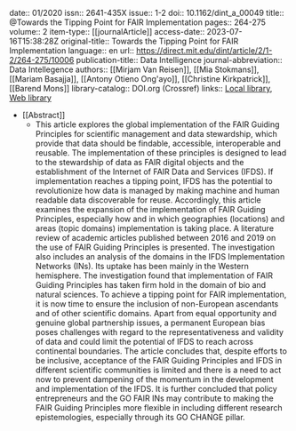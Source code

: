 date:: 01/2020
issn:: 2641-435X
issue:: 1-2
doi:: 10.1162/dint_a_00049
title:: @Towards the Tipping Point for FAIR Implementation
pages:: 264-275
volume:: 2
item-type:: [[journalArticle]]
access-date:: 2023-07-16T15:38:28Z
original-title:: Towards the Tipping Point for FAIR Implementation
language:: en
url:: https://direct.mit.edu/dint/article/2/1-2/264-275/10006
publication-title:: Data Intelligence
journal-abbreviation:: Data Intellegence
authors:: [[Mirjam Van Reisen]], [[Mia Stokmans]], [[Mariam Basajja]], [[Antony Otieno Ong'ayo]], [[Christine Kirkpatrick]], [[Barend Mons]]
library-catalog:: DOI.org (Crossref)
links:: [Local library](zotero://select/library/items/GTKKXHTW), [Web library](https://www.zotero.org/users/6520516/items/GTKKXHTW)

- [[Abstract]]
	- This article explores the global implementation of the FAIR Guiding Principles for scientific management and data stewardship, which provide that data should be findable, accessible, interoperable and reusable. The implementation of these principles is designed to lead to the stewardship of data as FAIR digital objects and the establishment of the Internet of FAIR Data and Services (IFDS). If implementation reaches a tipping point, IFDS has the potential to revolutionize how data is managed by making machine and human readable data discoverable for reuse. Accordingly, this article examines the expansion of the implementation of FAIR Guiding Principles, especially how and in which geographies (locations) and areas (topic domains) implementation is taking place. A literature review of academic articles published between 2016 and 2019 on the use of FAIR Guiding Principles is presented. The investigation also includes an analysis of the domains in the IFDS Implementation Networks (INs). Its uptake has been mainly in the Western hemisphere. The investigation found that implementation of FAIR Guiding Principles has taken firm hold in the domain of bio and natural sciences. To achieve a tipping point for FAIR implementation, it is now time to ensure the inclusion of non-European ascendants and of other scientific domains. Apart from equal opportunity and genuine global partnership issues, a permanent European bias poses challenges with regard to the representativeness and validity of data and could limit the potential of IFDS to reach across continental boundaries. The article concludes that, despite efforts to be inclusive, acceptance of the FAIR Guiding Principles and IFDS in different scientific communities is limited and there is a need to act now to prevent dampening of the momentum in the development and implementation of the IFDS. It is further concluded that policy entrepreneurs and the GO FAIR INs may contribute to making the FAIR Guiding Principles more flexible in including different research epistemologies, especially through its GO CHANGE pillar.